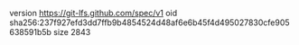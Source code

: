 version https://git-lfs.github.com/spec/v1
oid sha256:237f927efd3dd7ffb9b4854524d48af6e6b45f4d495027830cfe905638591b5b
size 2843
